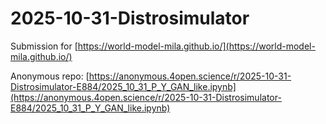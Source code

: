 # 2025-10-31-Distrosimulator

Submission for [https://world-model-mila.github.io/](https://world-model-mila.github.io/)

Anonymous repo: [https://anonymous.4open.science/r/2025-10-31-Distrosimulator-E884/2025_10_31_P_Y_GAN_like.ipynb](https://anonymous.4open.science/r/2025-10-31-Distrosimulator-E884/2025_10_31_P_Y_GAN_like.ipynb)
